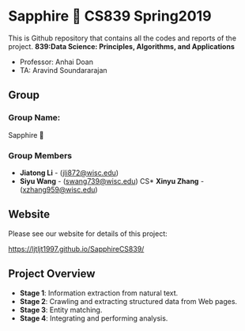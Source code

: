 # Sapphire 💎 CS839 Spring2019
This is Github repository that contains all the codes and reports of the project.
**839:Data Science: Principles, Algorithms, and Applications**
* Professor: Anhai Doan
* TA: Aravind Soundararajan

## Group
### Group Name: 

Sapphire 💎

### Group Members

* **Jiatong Li** - (jli872@wisc.edu)
* **Siyu Wang** - (swang739@wisc.edu)
CS* **Xinyu Zhang** - (xzhang959@wisc.edu)

## Website
Please see our website for details of this project:

https://ljtljt1997.github.io/SapphireCS839/

## Project Overview

* **Stage 1**: Information extraction from natural text.
* **Stage 2**: Crawling and extracting structured data from Web pages.
* **Stage 3**: Entity matching.
* **Stage 4**: Integrating and performing analysis. 



